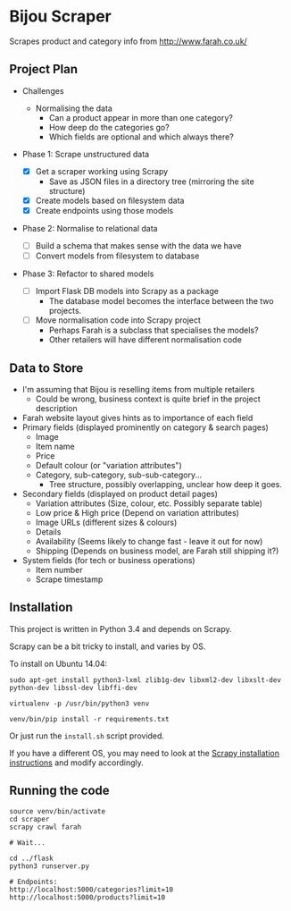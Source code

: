 Bijou Scraper
=============
Scrapes product and category info from http://www.farah.co.uk/


Project Plan
------------
- Challenges
  - Normalising the data
    - Can a product appear in more than one category?
    - How deep do the categories go?
    - Which fields are optional and which always there?

- Phase 1: Scrape unstructured data
  - [x] Get a scraper working using Scrapy
    - Save as JSON files in a directory tree (mirroring the site structure)
  - [x] Create models based on filesystem data
  - [x] Create endpoints using those models

- Phase 2: Normalise to relational data
  - [ ] Build a schema that makes sense with the data we have
  - [ ] Convert models from filesystem to database

- Phase 3: Refactor to shared models
  - [ ] Import Flask DB models into Scrapy as a package
    - The database model becomes the interface between the two projects.
  - [ ] Move normalisation code into Scrapy project
    - Perhaps Farah is a subclass that specialises the models?
    - Other retailers will have different normalisation code


Data to Store
-------------
- I'm assuming that Bijou is reselling items from multiple retailers
  - Could be wrong, business context is quite brief in the project description
- Farah website layout gives hints as to importance of each field
- Primary fields (displayed prominently on category & search pages)
  - Image
  - Item name
  - Price
  - Default colour (or "variation attributes")
  - Category, sub-category, sub-sub-category...
    - Tree structure, possibly overlapping, unclear how deep it goes.
- Secondary fields (displayed on product detail pages)
  - Variation attributes (Size, colour, etc. Possibly separate table)
  - Low price & High price (Depend on variation attributes)
  - Image URLs (different sizes & colours)
  - Details
  - Availability (Seems likely to change fast - leave it out for now)
  - Shipping (Depends on business model, are Farah still shipping it?)
- System fields (for tech or business operations)
  - Item number
  - Scrape timestamp


Installation
------------
This project is written in Python 3.4 and depends on Scrapy.

Scrapy can be a bit tricky to install, and varies by OS.

To install on Ubuntu 14.04:
```
sudo apt-get install python3-lxml zlib1g-dev libxml2-dev libxslt-dev python-dev libssl-dev libffi-dev

virtualenv -p /usr/bin/python3 venv

venv/bin/pip install -r requirements.txt
```

Or just run the `install.sh` script provided.

If you have a different OS, you may need to look at the
[Scrapy installation instructions](https://doc.scrapy.org/en/latest/intro/install.html) and modify accordingly.


Running the code
----------------

```
source venv/bin/activate
cd scraper
scrapy crawl farah

# Wait...

cd ../flask
python3 runserver.py

# Endpoints:
http://localhost:5000/categories?limit=10
http://localhost:5000/products?limit=10

```
